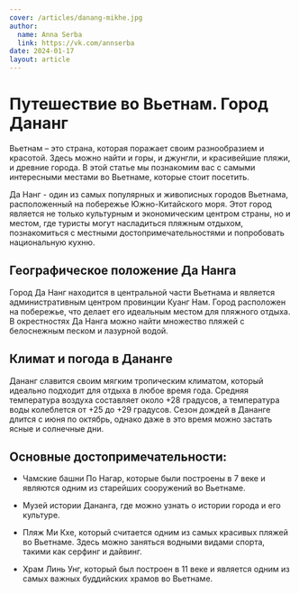 ```yaml
---
cover: /articles/danang-mikhe.jpg
author:
  name: Anna Serba
  link: https://vk.com/annserba
date: 2024-01-17
layout: article
---
```


# Путешествие во Вьетнам. Город Дананг

Вьетнам – это страна, которая поражает своим разнообразием и красотой. Здесь можно найти и горы, и джунгли, и красивейшие пляжи, и древние города. В этой статье мы познакомим вас с самыми интересными местами во Вьетнаме, которые стоит посетить.

Да Нанг - один из самых популярных и живописных городов Вьетнама, расположенный на побережье Южно-Китайского моря. Этот город является не только культурным и экономическим центром страны, но и местом, где туристы могут насладиться пляжным отдыхом, познакомиться с местными достопримечательностями и попробовать национальную кухню.

## Географическое положение Да Нанга

Город Да Нанг находится в центральной части Вьетнама и является административным центром провинции Куанг Нам. Город расположен на побережье, что делает его идеальным местом для пляжного отдыха. В окрестностях Да Нанга можно найти множество пляжей с белоснежным песком и лазурной водой.

## Климат и погода в Дананге

Дананг славится своим мягким тропическим климатом, который идеально подходит для отдыха в любое время года. Средняя температура воздуха составляет около +28 градусов, а температура воды колеблется от +25 до +29 градусов. Сезон дождей в Дананге длится с июня по октябрь, однако даже в это время можно застать ясные и солнечные дни.

## Основные достопримечательности:

- Чамские башни По Нагар, которые были построены в 7 веке и являются одним из старейших сооружений во Вьетнаме.

- Музей истории Дананга, где можно узнать о истории города и его культуре.

- Пляж Ми Кхе, который считается одним из самых красивых пляжей во Вьетнаме. Здесь можно заняться водными видами спорта, такими как серфинг и дайвинг.

- Храм Линь Унг, который был построен в 11 веке и является одним из самых важных буддийских храмов во Вьетнаме.

